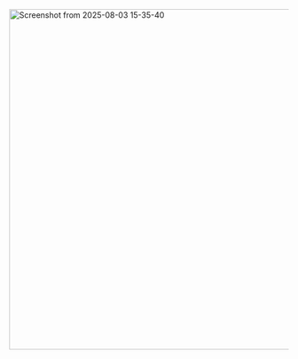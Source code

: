 <img width="799" height="613" alt="Screenshot from 2025-08-03 15-35-40" src="https://github.com/user-attachments/assets/483fa603-66d3-47c7-924a-27904918a3b3" />
